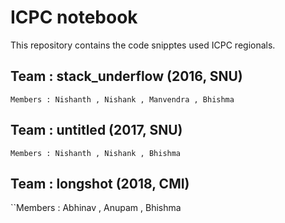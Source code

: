 # ICPC notebook
This repository contains the code snipptes used ICPC regionals. <br>
## Team : stack_underflow (2016, SNU) 
``Members : Nishanth , Nishank , Manvendra , Bhishma``
## Team : untitled (2017, SNU)
``Members : Nishanth , Nishank , Bhishma``
## Team : longshot (2018, CMI)
``Members : Abhinav , Anupam , Bhishma
